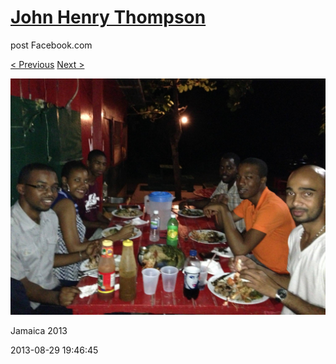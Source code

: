 # [John Henry Thompson](../README.md)
post Facebook.com

[< Previous](2013-08-29-26.md) [Next >](2013-08-29-28.md)

[![](../media/2013-08-29/Jamaica-2038.jpg)](../README.md)

Jamaica 2013

2013-08-29 19:46:45
